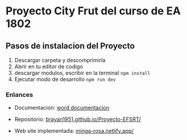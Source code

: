 # Proyecto City Frut del curso de EA 1802
## Pasos de instalacion del Proyecto
1. Descargar carpeta y descomprimirla
2. Abrir en tu editor de codigo 
3. descargar modulos, escribir en la terminal ``` npm install ```
4. Ejecutar modo de desarrollo ```npm run dev```


### Enlances

+ Documentacion:
[word documentacion](https://docs.google.com/document/d/1ugp-0oOwbwrNS3hW7SWCHvkyHz9Q-itf/edit?usp=sharing&ouid=112152779325520367120&rtpof=true&sd=true)

+ Repositorio:
[brayan1951.github.io/Proyecto-EFSRT/](https://github.com/Brayan1951/Proyecto-EFSRT)
+ Web site implementada:
[minga-rosa.netlify.app/](https://minga-rosa.netlify.app/)